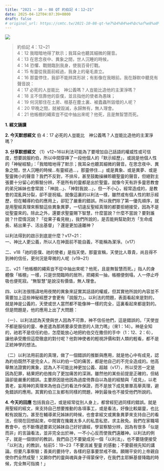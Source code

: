 ```yaml
---
title: "2021 – 10 – 08 QT 約伯記 4：12~21"
date: 2025-04-12T04:07:39+0800
draft: false
# original_url: https://cmtc.tw/2021-10-08-qt-%e7%b4%84%e4%bc%af%e8%a8%98-4%ef%bc%9a1221
---
```


![](/images/qt.jpg)
> 約伯記 4：12\~21  
> 4：12 我暗暗地得了默示；我耳朵也聽其細微的聲音。  
> 4：13 在思念夜中、異象之間，世人沉睡的時候，  
> 4：14 恐懼、戰兢臨到我身，使我百骨打戰。  
> 4：15 有靈從我面前經過，我身上的毫毛直立。  
> 4：16 那靈停住，我卻不能辨其形狀；有影像在我眼前。我在靜默中聽見有聲音說：  
> 4：17 必死的人豈能比　神公義嗎？人豈能比造他的主潔淨嗎？  
> 4：18 主不信靠他的臣僕，並且指他的使者為愚昧；  
> 4：19 何況那住在土房、根基在塵土裏、被蠹蟲所毀壞的人呢？  
> 4：20 早晚之間，就被毀滅，永歸無有，無人理會。  
> 4：21 他帳棚的繩索豈不從中抽出來呢？他死，且是無智慧而死。

**1. 經文誦讀**

**2.  今天默想經文**
伯 4：17 必死的人豈能比　神公義嗎？人豈能比造他的主潔淨嗎？

**3. 分享默想經文**
（1）v12\~16以利法可能為了要增加自己話語的權威性或可信度，想要說服約伯，所以中間穿挿了一段他個人的「默示經歷」，或說是他個人性的「神秘經驗」：「我暗暗地得了默示；我耳朵也聽其細微的聲音。在思念夜中、異象之間，世人沉睡的時候…有靈經過…，那靈停住…」或是異象、或是異夢、或是聖靈微小的聲音？我們不反對，不排斥，甚至鼓勵操練聆聽聖靈的聲音，但絕對主張要十分留心的察驗分辨，不是所有的靈都是出於聖靈。就像今天有許多靈恩教會的弟兄姊妹也會常說：「神說…」、「神對我說…」，但一不小心，經常造成的，是教會的混亂與分裂，卻不是祝福。就像這裏的以利法一樣，雖然或有個人性的默示經歷，但在輔導約伯的應用上，卻犯了嚴重的錯誤。所以我們除了第一優先順序，就是用聖經真理來察驗這些異象異夢，一切違反聖經真理的都要拒絕接受，因為不是從聖靈來的。除此之外，還要求聖靈賜下智慧，什麼當說？什麼不當說？要對誰說？什麼情況說？「從果子看見樹」，我們所說的，是否能夠幫助對方「生命成長、結出果子、活出基督」？還是更加遠離神？

以利法得到的啟示到底是什麼？v17\~21：  
一、神比人更公義，所以人在神面前不能自義，不能稱為潔淨。（v17）

二、v18「祂的臣僕、祂的使者」是指天使。那靈宣稱，天使比人尊貴，尚且得不到神的信任，更何況是卑微的人呢（v19\~21）

三、v21「他帳棚的繩索豈不從中抽出來呢？他死，且是無智慧而死。」指人的身體像「帳棚」一樣，只是世間臨時的居所，把繩索一抽，帳棚便倒塌，人一停止呼吸也便死寂。“無智慧”是說沒有價值，無人理會。

四、以利法很隱諱地用夜閒的異象來証實其話語的權威，但其實他所說的內容並不需要加上這些神秘經歷才會更有「說服力」。以利法的問題，表面看起來是對的，就是神是公義的，天使或世人當然都不能像神一樣的完全，這裏看起來都是對的。但是問題是，他的應用上出了大問題：

（一）、以利法認為天使與世人因為不可靠，神不信任他們，這是錯誤的。「天使豈不都是服役的靈、奉差遣為那將要承受救恩的人效力嗎」（來1：14）。神是全知的，祂若不是信任約伯，怎麼能放心地把約伯交在撒但的手中（1：12、2：6），讓他承受撒但這麼徹底的對付呢？他對神使者的輕視評價和對人類的輕看，都不是正統神學的想法。

（二）以利法用前面的真理，做了一個錯誤的推斷與應用，就是他心中有成見，認為約伯既然不是完全人，所以約伯一切的痛苦，都是他自己的不完全造成的。他高舉無法證實的異象，認為人不可能比神更加公義、超越（v17），所以受苦一定是因為犯罪，結果把約伯推向了更加痛苦的深淵。雖然他的某些前提是正確的，但結論卻是嚴重的錯誤。主要原因是他因為過度倚靠自以為是的經驗與「成見」，以老賣老，妄用神的真理來為他自己的看法作保證，而不是放下成見單單高舉真理，避免錯誤的應用。其實約伯三友都有同樣的問題，神到最後也不接受他們所說的。

**4. 今天的回應**
包括我自己，或是經常從別人身上，都曾經犯過同樣的錯誤。就是用聖經的經文，來支持自己想要推動的各項事工，或是看法，好像比較屬靈，也比較有說服力。甚至在輔導弟兄姊妹的時候，也會拿經文或異象異夢來支持自己的看法，但現在回想起來，中間實在攙雜太多人的私意私慾，求主赦免。我們在家職場教會中，也不斷傳遞要弟兄姊妹自己好好讀經，學習察驗分辨，因為有很多「似是而非」的言論看法，並非完全出於神，一不小心反而使我們遠離神。以利法的例子，就是一個很好的教訓，我們自己不要變成另一個「以利法」，也不要隨便接受「以利法」的教訓，帖前5：19\~23「不要消滅 聖靈 的感動；不要藐視先知的講論。但要凡事察驗；善美的要持守，各樣的惡事要禁戒不做。願賜平安的上帝親自使你們全然成聖！又願你們的靈與魂與身子得蒙保守，在我們主耶穌基督降臨的時候，完全無可指摘！」
